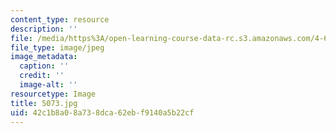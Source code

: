 ```yaml
---
content_type: resource
description: ''
file: /media/https%3A/open-learning-course-data-rc.s3.amazonaws.com/4-614-religious-architecture-and-islamic-cultures-fall-2002/42c1b8a08a738dca62ebf9140a5b22cf_5073.jpg
file_type: image/jpeg
image_metadata:
  caption: ''
  credit: ''
  image-alt: ''
resourcetype: Image
title: 5073.jpg
uid: 42c1b8a0-8a73-8dca-62eb-f9140a5b22cf
---
```

